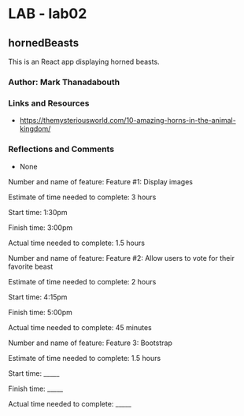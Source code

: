 # LAB - lab02

## hornedBeasts

This is an React app displaying horned beasts.

### Author: Mark Thanadabouth

### Links and Resources
* https://themysteriousworld.com/10-amazing-horns-in-the-animal-kingdom/

### Reflections and Comments
* None

Number and name of feature: Feature #1: Display images

Estimate of time needed to complete: 3 hours

Start time: 1:30pm

Finish time: 3:00pm

Actual time needed to complete: 1.5 hours

Number and name of feature: Feature #2: Allow users to vote for their favorite beast

Estimate of time needed to complete: 2 hours

Start time: 4:15pm

Finish time: 5:00pm

Actual time needed to complete: 45 minutes

Number and name of feature: Feature 3: Bootstrap

Estimate of time needed to complete: 1.5 hours

Start time: _____

Finish time: _____

Actual time needed to complete: _____
